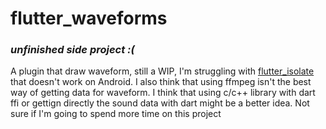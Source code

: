 # flutter_waveforms

### *unfinished side project :(*

A plugin that draw waveform, still a WIP, I'm struggling with [flutter_isolate](https://github.com/rmawatson/flutter_isolate/issues/25) that doesn't work on Android. I also think that using ffmpeg isn't the best way of getting data for waveform. I think that using c/c++ library with dart ffi or gettign directly the sound data with dart might be a better idea. Not sure if I'm going to spend more time on this project
